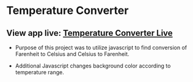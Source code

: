 # Temperature Converter

## View app live: [Temperature Converter Live](https://js-temp-converter.netlify.com)

- Purpose of this project was to utilize javascript to find conversion of Farenheit to Celsius and Celsius to Farenheit.

- Additional Javascript changes background color according to temperature range.
